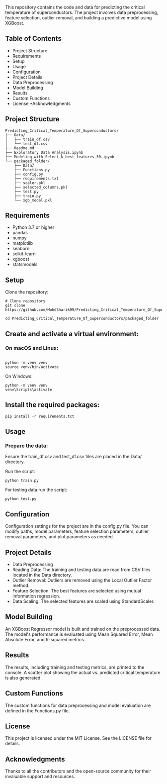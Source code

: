 This repository contains the code and data for predicting the critical temperature of superconductors. The project involves data preprocessing, feature selection, outlier removal, and building a predictive model using XGBoost.

## Table of Contents
* Project Structure
* Requirements
* Setup
* Usage
* Configuration
* Project Details
* Data Preprocessing
* Model Building
* Results
* Custom Functions
* License
*Acknowledgments

## Project Structure
```
Predicting_Critical_Temperature_Of_Superconductors/
├── Data/
│   ├── train_df.csv
│   └── test_df.csv
├── Readme.md
├── Exploratory Data Analysis.ipynb
├── Modeling_with_Select_k_best_features_30.ipynb
└── packaged_folder/
    ├── Data/
    ├── Functions.py
    ├── config.py
    ├── requirements.txt
    ├── scaler.pkl
    ├── selected_columns.pkl
    ├── test.py
    ├── train.py
    └── xgb_model.pkl
```
## Requirements
* Python 3.7 or higher
* pandas
* numpy
* matplotlib
* seaborn
* scikit-learn
* xgboost
* statsmodels
  
## Setup

Clone the repository:
```
# Clone repository
git clone https://github.com/MohdSharik99/Predicting_Critical_Temperature_Of_Superconductors.git

cd Predicting_Critical_Temperature_Of_Superconductors/packaged_folder
```

## Create and activate a virtual environment:

### On macOS and Linux:
```

python -m venv venv
source venv/bin/activate
```

On Windows:

```
python -m venv venv
venv\Scripts\activate
```

## Install the required packages:

```
pip install -r requirements.txt
```
## Usage

### Prepare the data:
Ensure the train_df.csv and test_df.csv files are placed in the Data/ directory.

Run the script:

```
python train.py
```

For testing data run the script:

```
python test.py
```

## Configuration
Configuration settings for the project are in the config.py file. You can modify paths, model parameters, feature selection parameters, outlier removal parameters, and plot parameters as needed.

## Project Details
* Data Preprocessing
* Reading Data: The training and testing data are read from CSV files located in the Data directory.
* Outlier Removal: Outliers are removed using the Local Outlier Factor method.
* Feature Selection: The best features are selected using mutual information regression.
* Data Scaling: The selected features are scaled using StandardScaler.

## Model Building
An XGBoost Regressor model is built and trained on the preprocessed data. The model's performance is evaluated using Mean Squared Error, Mean Absolute Error, and R-squared metrics.

## Results
The results, including training and testing metrics, are printed to the console. A scatter plot showing the actual vs. predicted critical temperature is also generated.

## Custom Functions
The custom functions for data preprocessing and model evaluation are defined in the Functions.py file.

## License
This project is licensed under the MIT License. See the LICENSE file for details.

## Acknowledgments
Thanks to all the contributors and the open-source community for their invaluable support and resources.
